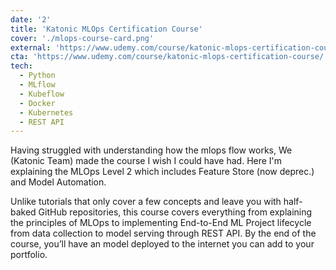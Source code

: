```yaml
---
date: '2'
title: 'Katonic MLOps Certification Course'
cover: './mlops-course-card.png'
external: 'https://www.udemy.com/course/katonic-mlops-certification-course/'
cta: 'https://www.udemy.com/course/katonic-mlops-certification-course/'
tech:
  - Python
  - MLflow
  - Kubeflow
  - Docker
  - Kubernetes
  - REST API
---
```


Having struggled with understanding how the mlops flow works, We (Katonic Team) made the course I wish I could have had.
Here I'm explaining the MLOps Level 2 which includes Feature Store (now deprec.) and Model Automation.

Unlike tutorials that only cover a few concepts and leave you with half-baked GitHub repositories, this course covers everything from explaining the principles of MLOps to implementing End-to-End ML Project lifecycle from data collection to model serving through REST API. By the end of the course, you’ll have an model deployed to the internet you can add to your portfolio.
